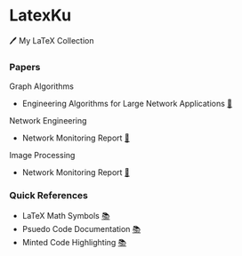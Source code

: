 # LatexKu
🖊️ My LaTeX Collection


### Papers
Graph Algorithms
- Engineering Algorithms for Large Network Applications [📜](https://github.com/abhishtagatya/muj-latex/tree/main/Engineering%20Algorithms%20for%20Large%20Network%20Applications)

Network Engineering
- Network Monitoring Report [📜](https://github.com/abhishtagatya/latexku/tree/main/Network%20Monitoring%20Project)

Image Processing
- Network Monitoring Report [📜](https://github.com/abhishtagatya/latexku/tree/main/Background%20Substitution)


### Quick References
- LaTeX Math Symbols [📚](https://oeis.org/wiki/List_of_LaTeX_mathematical_symbols)
- Psuedo Code Documentation [📚](https://texdoc.org/serve/algorithmicx/0)
- Minted Code Highlighting [📚](https://www.overleaf.com/learn/latex/Code_Highlighting_with_minted)
